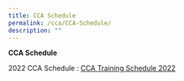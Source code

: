 ```yaml
---
title: CCA Schedule
permalink: /cca/CCA-Schedule/
description: ""
---
```

**CCA Schedule**

2022 CCA Schedule : [CCA Training Schedule 2022](/files/CCA%20Training%20Schedule/CCA-Training-Schedule-2022.pdf)
